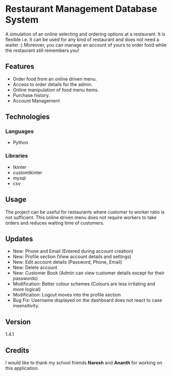 # Restaurant Management Database System

A simulation of an online selecting and ordering options at a restaurant. It is flexible i.e. It can be used for any kind of restaurant and does not need a waiter :)
Moreover, you can manage an account of yours to order food while the restaurant still remembers you!

## Features
- Order food from an online driven menu.
- Access to order details for the admin.
- Online manipulation of food menu items.
- Purchase history.
- Account Management

## Technologies
### Languages
- Python

### Libraries
- tkinter
- customtkinter
- mysql
- csv

## Usage
The project can be useful for restaurants where customer to worker ratio is not sufficient. This online driven menu does not require workers to take orders and reduces waiting time of customers.

## Updates
- New: Phone and Email (Entered during account creation)
- New: Profile section (View account details and settings)
- New: Edit account details (Password, Phone, Email)
- New: Delete account
- New: Customer Book (Admin can view customer details except for their passwords)
- Modification: Better colour schemes (Colours are less irritating and more logical)
- Modification: Logout moves into the profile section
- Bug Fix: Username displayed on the dashboard does not react to case insensitivity.

## Version
1.4.1

## Credits
I would like to thank my school friends **Naresh** and **Ananth** for working on this application.